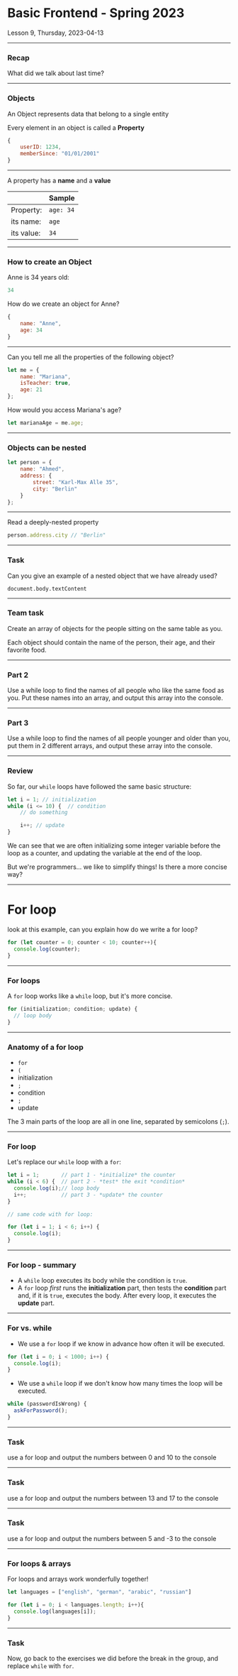 <!-- .slide: id="lesson9" -->

# Basic Frontend - Spring 2023

Lesson 9, Thursday, 2023-04-13

---

### Recap

What did we talk about last time?

---

### Objects

An Object represents data that belong to a single entity


Every element in an object is called a **Property**


```js
{
    userID: 1234,
    memberSince: "01/01/2001"
}
```

---

A property has a **name** and a **value**

|            | Sample    |
| ---------- | --------- |
| Property:  | `age: 34` |
| its name:  | `age`     |
| its value: | `34`      |

---

### How to create an Object

Anne is 34 years old:

```js
34
```

How do we create an object for Anne?


```js
{
    name: "Anne",
    age: 34
}
```
<!-- .element: class="fragment" -->



---

Can you tell me all the properties of the following object?

```js
let me = {
    name: "Mariana",
    isTeacher: true,
    age: 21
};
```

How would you access Mariana's age?
<!-- .element: class="fragment" -->

```js
let marianaAge = me.age;
```
<!-- .element: class="fragment" -->

---

### Objects can be nested

```js
let person = {
    name: "Ahmed",
    address: {
        street: "Karl-Max Alle 35",
        city: "Berlin"
    }
};
```

---

Read a deeply-nested property

```js
person.address.city // "Berlin"
```

---

### Task

Can you give an example of a nested object that we have already used?

```
document.body.textContent
```
<!-- .element: class="fragment" -->

---

### Team task

Create an array of objects for the people sitting on the same table as you.

Each object should contain the name of the person, their age, and their favorite food.


---

### Part 2

Use a while loop to find the names of all people who like the same food as you. Put these names into an array, and output this array into the console.

---

### Part 3

Use a while loop to find the names of all people younger and older than you, put them in 2 different arrays, and output these array into the console.

---

### Review

So far, our `while` loops have followed the same basic structure:
```js
let i = 1; // initialization
while (i <= 10) {  // condition
    // do something

    i++; // update
}
```
We can see that we are often initializing some integer variable before the loop as a counter, and updating the variable at the end of the loop.

But we're programmers... we like to simplify things! Is there a more concise way?

---

<!-- .slide: id="forLoop" -->

# For loop

look at this example, can you explain how do we write a for loop?

```js
for (let counter = 0; counter < 10; counter++){
  console.log(counter);
}
```

---
### For loops

A `for` loop works like a `while` loop, but it's more concise.

```js
for (initialization; condition; update) {
  // loop body
}
```


---

### Anatomy of a for loop

- `for`
- `(`
-  initialization
- `;`
- condition
- `;`
- update

The 3 main parts of the loop are all in one line, separated by semicolons (`;`).

---

### For loop

Let's replace our `while` loop with a `for`:

```js
let i = 1;       // part 1 - *initialize* the counter
while (i < 6) {  // part 2 - *test* the exit *condition*
  console.log(i);// loop body
  i++;           // part 3 - *update* the counter
}

// same code with for loop:

for (let i = 1; i < 6; i++) {
  console.log(i);
}
```

---

### For loop - summary

* A `while` loop executes its body while the condition is `true`.
* A `for` loop *first* runs the **initialization** part, then tests the **condition** part
and, if it is `true`, executes the body. After every loop, it executes the **update** part.

---

### For vs. while

* We use a `for` loop if we know in advance how often it will be executed.

```js
for (let i = 0; i < 1000; i++) {
  console.log(i);
}
```

* We use a `while` loop if we don't know how many times the loop will be executed.

```js
while (passwordIsWrong) {
  askForPassword();
}
```


---


### Task

use a for loop and output the numbers between 0 and 10 to the console

---

### Task

use a for loop and output the numbers between 13 and 17 to the console

---

### Task

use a for loop and output the numbers between 5 and -3 to the console

---

### For loops & arrays

For loops and arrays work wonderfully together!

```js
let languages = ["english", "german", "arabic", "russian"]

for (let i = 0; i < languages.length; i++){
  console.log(languages[i]);
}
```


---

### Task

Now, go back to the exercises we did before the break in the group, and replace `while` with `for`.
